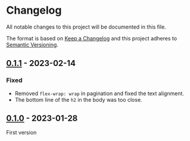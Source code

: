# Changelog

All notable changes to this project will be documented in this file.

The format is based on [Keep a Changelog](http://keepachangelog.com/) and this
project adheres to [Semantic Versioning](http://semver.org/).

## [0.1.1] - 2023-02-14
### Fixed
- Removed `flex-wrap: wrap` in pagination and fixed the text alignment.
- The bottom line of the `h2` in the body was too close.

## [0.1.0] - 2023-01-28
First version

[0.1.1]: https://github.com/lumeland/ds/compare/v0.1.0...v0.1.1
[0.1.0]: https://github.com/lumeland/ds/releases/tag/v0.1.0
